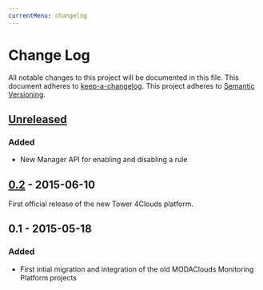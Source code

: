 ```yaml
---
currentMenu: changelog
---
```


# Change Log
All notable changes to this project will be documented in this file.
This document adheres to [keep-a-changelog].
This project adheres to [Semantic Versioning](http://semver.org/).

## [Unreleased][unreleased]
### Added
- New Manager API for enabling and disabling a rule

## [0.2] - 2015-06-10
First official release of the new Tower 4Clouds platform.

## 0.1 - 2015-05-18
### Added
- First intial migration and integration of the old MODAClouds Monitoring Platform projects

[keep-a-changelog]: https://github.com/olivierlacan/keep-a-changelog
[unreleased]: https://github.com/deib-polimi/tower4clouds/compare/v0.2...develop
[0.2]: https://github.com/deib-polimi/tower4clouds/compare/v0.1...v0.2